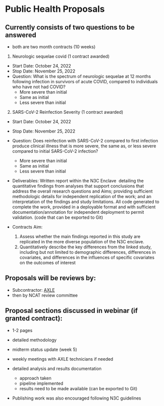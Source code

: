 # Public Health Proposals
## Currently consists of two questions to be answered
* both are two month contracts (10 weeks)

1. Neurologic sequelae covid (1 contract awarded)
  * Start Date: October 24, 2022
  * Stop Date: November 25, 2022
  * Question: What is the spectrum of neurologic sequelae at 12 months following infection in survivors of acute COVID, compared to individuals who have not had COVID?
    * More severe than initial
    * Same as initial
    * Less severe than initial

2. SARS-CoV-2 Reinfection Severity (1 contract awarded)
  * Start Date: October 24, 2022
  * Stop Date: November 25, 2022
  * Question: Does reinfection with SARS-CoV-2 compared to first infection produce clinical illness that is more severe, the same as, or less severe compared to initial SARS-CoV-2 infection?  
    * More severe than initial
    * Same as initial
    * Less severe than initial



* Deliverables: Written report within the N3C Enclave  detailing the quantitative findings from analyses that support conclusions that address the overall research questions and Aims; providing sufficient methodologic details for independent replication of the work; and an interpretation of the findings and study limitations.  All code generated to complete the work, provided in a deployable format and with sufficient documentation/annotation for independent deployment to permit validation. (code that can be exported to Git)
* Contracts Aim:
  1. Assess whether the main findings reported in this study are replicated in the more diverse population of the N3C enclave.
  2. Quantitatively describe the key differences from the linked study, including but not limited to demographic differences, differences in covariates, and differences in the influences of specific covariates on the outcomes of interest

## Proposals will be reviews by:
  * Subcontractor: [AXLE](https://axleinfo.com/)
  * then by NCAT review committee

## Proposal sections discussed in webinar (if granted contract):
  * 1-2 pages
  * detailed methodology
  * midterm status update (week 5)
  * weekly meetings with AXLE technicians if needed
  * detailed analysis and results documentation
    * approach taken
    * pipeline implemented
    * results need to be made available (can be exported to Git)

* Publishing work was also encouraged following N3C guidelines
